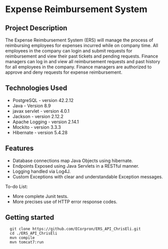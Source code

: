 # Expense Reimbursement System  

## Project Description  
The Expense Reimbursement System (ERS) will manage the process of reimbursing employees for expenses incurred while on company time. All employees in the company can login and submit requests for reimbursement and view their past tickets and pending requests. Finance managers can log in and view all reimbursement requests and past history for all employees in the company. Finance managers are authorized to approve and deny requests for expense reimbursement.  

## Technologies Used  
  - PostgreSQL - version 42.2.12  
  - Java - Version 8.9  
  - javax servlet - version 4.0.1  
  - Jackson - version 2.12.2  
  - Apache Logging - version 2.14.1  
  - Mockito - version 3.3.3  
  - Hibernate - version 5.4.28

## Features
  - Database connections map Java Objects using hibernate.  
  - Endpoints Exposed using Java Servlets in a RESTful manner.
  - Logging handled via Log4J. 
  - Custom Exceptions with clear and understandable Exception messages.  

To-do List:  
  - More complete Junit tests.  
  - More precises use of HTTP error response codes.  

## Getting started  
```shell
  git clone https://github.com/ECorpron/ERS_API_ChrisEli.git
  cd ./ERS_API_ChrisEli
  mvn compile
  mvn tomcat7:run
  ```
